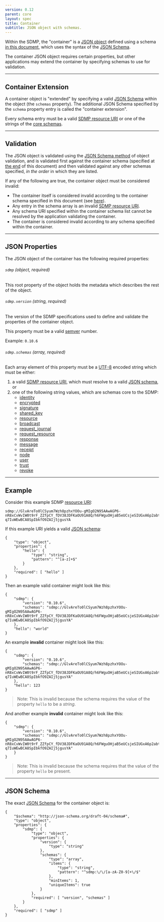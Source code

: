```yaml
---
version: 0.12
parent: core
layout: spec
title: Container
subtitle: JSON object with schemas.
---
```



Within the SDMP, the "container" is a [JSON object](http://json.org/)
defined using a schema [in this document](#json-schema), which uses the
syntax of the [JSON Schema](http://json-schema.org/).

The container JSON object requires certain properties, but other
applications may extend the container by specifying schemas
to use for validation.

---

## Container Extension

A container object is "extended" by specifying a valid
[JSON Schema](http://json-schema.org/) within the object (the `schemas`
property). The additional JSON Schema specified by the `schema` property
entry is called the "container extension".

Every schema entry must be a valid [SDMP resource URI](../../journal/resource#resource-uri)
or one of the strings of the [core schemas](../../schema).

---

## Validation

The JSON object is validated using the
[JSON Schema method](http://json-schema.org/latest/json-schema-validation.html)
of object validation, and is validated first against the container schema
(specified at [the end](#json-schema) of this document) and then validated
against any other schemas specified, *in the order* in which they are listed.

If any of the following are true, the container object must be considered invalid:

* The container itself is considered invalid according to the container schema
  specified in this document (see [here](#json-schema)).
* Any entry in the schema array is an invalid
  [SDMP resource URI](../../journal/resource#resource-uri).
* Any schema URI specified within the container schema list cannot be resolved by
  the application validating the container.
* The container is considered invalid according to any schema specified
  within the container.

---

## JSON Properties

The JSON object of the container has the following required properties:

###### `sdmp` *(object, required)*

This root property of the object holds the metadata which describes the
rest of the object.

###### `sdmp.version` *(string, required)*

The version of the SDMP specifications used to define and validate the
properties of the container object.

This property must be a valid [semver](http://semver.org/) number.

Example: `0.10.6`

###### `sdmp.schemas` *(array, required)*

Each array element of this property must be a [UTF-8](http://www.utf-8.com/)
encoded string which must be either:

1. a valid [SDMP resource URI](../../journal/resource#resource-uri), which must
	resolve to a valid [JSON schema](http://json-schema.org/), or
2. one of the following string values, which are schemas core to the SDMP:
	- [identity](../identity)
	- [encrypted](../encrypted)
	- [signature](../signature)
	- [shared_key](../../network/shared_key)
	- [resource](../../journal/resource)
	- [broadcast](../../journal/broadcast)
	- [request_journal](../../journal/request_journal)
	- [request_resource](../../journal/request_resource)
	- [response](../../journal/response)
	- [message](../../schema/message)
	- [receipt](../../schema/receipt)
	- [node](../../schema/node)
	- [user](../../schema/user)
	- [trust](../../schema/trust)
	- [revoke](../../schema/revoke)

---

## Example

Consider this example SDMP [resource URI](../../journal/resource/#resource-uri):

	sdmp://GlvAreTo0lCSyum7Wzh8pzhxYOOu-gMIgO2N95AAwAGP6-nR8xCvWvIW0t9rF_ZZfpCY_fDV38JDFKaOU91A8Q/h6FWguOHjaB5eUCsjeSIUGxA6p2abtY6HmaUin0F_9INc60VT3IELkP-q7IuWEwBCA8SpIbkfO9ZAIj5jgusYA

If this example URI yields a valid [JSON schema](http://json-schema.org/):

	{
		"type": "object",
		"properties": {
			"hello": {
				"type": "string",
				"pattern": "^[a-z]+$"
			}
		},
		"required": [ "hello" ]
	}

Then an example valid container might look like this:

	{
		"sdmp": {
			"version": "0.10.6",
			"schemas": "sdmp://GlvAreTo0lCSyum7Wzh8pzhxYOOu-gMIgO2N95AAwAGP6-nR8xCvWvIW0t9rF_ZZfpCY_fDV38JDFKaOU91A8Q/h6FWguOHjaB5eUCsjeSIUGxA6p2abtY6HmaUin0F_9INc60VT3IELkP-q7IuWEwBCA8SpIbkfO9ZAIj5jgusYA"
		},
		"hello": "world"
	}

An example **invalid** container might look like this:

	{
		"sdmp": {
			"version": "0.10.6",
			"schemas": "sdmp://GlvAreTo0lCSyum7Wzh8pzhxYOOu-gMIgO2N95AAwAGP6-nR8xCvWvIW0t9rF_ZZfpCY_fDV38JDFKaOU91A8Q/h6FWguOHjaB5eUCsjeSIUGxA6p2abtY6HmaUin0F_9INc60VT3IELkP-q7IuWEwBCA8SpIbkfO9ZAIj5jgusYA"
		},
		"hello": 123
	}

> Note: This is invalid because the schema requires the value of
> the property `hello` to be a *string*.

And another example **invalid** container might look like this:

	{
		"sdmp": {
			"version": "0.10.6",
			"schemas": "sdmp://GlvAreTo0lCSyum7Wzh8pzhxYOOu-gMIgO2N95AAwAGP6-nR8xCvWvIW0t9rF_ZZfpCY_fDV38JDFKaOU91A8Q/h6FWguOHjaB5eUCsjeSIUGxA6p2abtY6HmaUin0F_9INc60VT3IELkP-q7IuWEwBCA8SpIbkfO9ZAIj5jgusYA"
		}
	}

> Note: This is invalid because the schema requires that the value
> of the property `hello` be present.

---

## JSON Schema

The exact [JSON Schema](http://json-schema.org/) for the container object is:

	{
		"$schema": "http://json-schema.org/draft-04/schema#",
		"type": "object",
		"properties": {
			"sdmp": {
				"type": "object",
				"properties": {
					"version": {
						"type": "string"
					},
					"schemas": {
						"type": "array",
						"items": {
							"type": "string",
							"pattern": "^sdmp:\/\/[a-zA-Z0-9]+\/$"
						},
						"minItems": 1,
						"uniqueItems": true
					}
				},
				"required": [ "version", "schemas" ]
			}
		},
		"required": [ "sdmp" ]
	}
